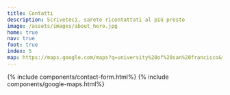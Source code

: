```yaml
---
title: Contatti
description: Scriveteci, sarete ricontattati al più presto
image: /assets/images/about_hero.jpg
home: true
nav: true
foot: true
index: 5
map: https://maps.google.com/maps?q=university%20of%20san%20francisco&t=&z=13&ie=UTF8&iwloc=&output=embed
---
```

{% include components/contact-form.html%}
{% include components/google-maps.html%}
